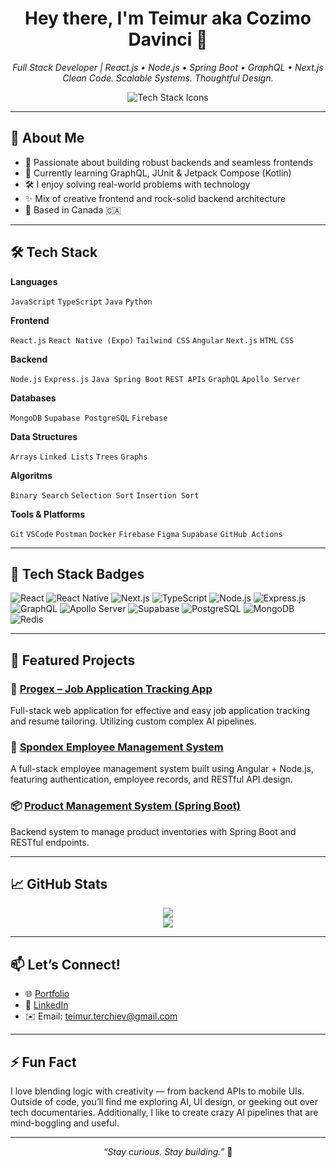 <!-- GitHub Profile README for cozimo-davinci -->

<h1 align="center">Hey there, I'm Teimur aka Cozimo Davinci 👋</h1>
<p align="center">
  <i>Full Stack Developer | React.js • Node.js • Spring Boot • GraphQL • Next.js</i><br>
  <i>Clean Code. Scalable Systems. Thoughtful Design.</i>
</p>

<p align="center">
  <img src="https://skillicons.dev/icons?i=js,ts,react,nodejs,java,graphql,postgres,mongodb,docker,figma" alt="Tech Stack Icons" />
</p>

---

## 🚀 About Me

- 🎯 Passionate about building robust backends and seamless frontends  
- 🧠 Currently learning GraphQL, JUnit & Jetpack Compose (Kotlin)  
- 🛠️ I enjoy solving real-world problems with technology  
- ✨ Mix of creative frontend and rock-solid backend architecture  
- 📍 Based in Canada 🇨🇦

---

## 🛠️ Tech Stack

**Languages** 

`JavaScript` `TypeScript` `Java` `Python` 

**Frontend**  

`React.js` `React Native (Expo)` `Tailwind CSS` `Angular` `Next.js` `HTML` `CSS`

**Backend**  

`Node.js` `Express.js` `Java Spring Boot` `REST APIs` `GraphQL` `Apollo Server`

**Databases**  

`MongoDB` `Supabase PostgreSQL` `Firebase`

**Data Structures**

`Arrays` `Linked Lists` `Trees` `Graphs`

**Algoritms**

`Binary Search` `Selection Sort` `Insertion Sort` 

**Tools & Platforms**  

`Git` `VSCode` `Postman` `Docker` `Firebase` `Figma` `Supabase` `GitHub Actions` 

---

## 🚀 Tech Stack Badges

![React](https://img.shields.io/badge/React.js-61DAFB?logo=react&logoColor=black&style=for-the-badge)
![React Native](https://img.shields.io/badge/React_Native_Expo-000020?logo=expo&logoColor=white&style=for-the-badge)
![Next.js](https://img.shields.io/badge/Next.js-000000?logo=nextdotjs&logoColor=white&style=for-the-badge)
![TypeScript](https://img.shields.io/badge/TypeScript-3178C6?logo=typescript&logoColor=white&style=for-the-badge)
![Node.js](https://img.shields.io/badge/Node.js-339933?logo=nodedotjs&logoColor=white&style=for-the-badge)
![Express.js](https://img.shields.io/badge/Express.js-000000?logo=express&logoColor=white&style=for-the-badge)
![GraphQL](https://img.shields.io/badge/GraphQL-E10098?logo=graphql&logoColor=white&style=for-the-badge)
![Apollo Server](https://img.shields.io/badge/Apollo_Server-311C87?logo=apollographql&logoColor=white&style=for-the-badge)
![Supabase](https://img.shields.io/badge/Supabase-3ECF8E?logo=supabase&logoColor=white&style=for-the-badge)
![PostgreSQL](https://img.shields.io/badge/PostgreSQL-4169E1?logo=postgresql&logoColor=white&style=for-the-badge)
![MongoDB](https://img.shields.io/badge/MongoDB-47A248?logo=mongodb&logoColor=white&style=for-the-badge)
![Redis](https://img.shields.io/badge/Redis-DC382D?logo=redis&logoColor=white&style=for-the-badge)

---

## 🧩 Featured Projects

### 📱 [Progex – Job Application Tracking App](https://github.com/cozimo-davinci/Progex)
Full-stack web application for effective and easy job application tracking and resume tailoring. Utilizing custom complex AI pipelines.

### 🧾 [Spondex Employee Management System](https://github.com/cozimo-davinci/101412670_assignment2_COMP3133)  
A full-stack employee management system built using Angular + Node.js, featuring authentication, employee records, and RESTful API design.

### 📦 [Product Management System (Spring Boot)](https://github.com/cozimo-davinci/Product-Management-System)  
Backend system to manage product inventories with Spring Boot and RESTful endpoints.

---

## 📈 GitHub Stats

<p align="center">
  <picture style={{margin-bottom: 1em;}}>
    <source 
      srcset="https://github-readme-stats.vercel.app/api?username=cozimo-davinci&show_icons=true&theme=light" 
      media="(prefers-color-scheme: light)" />
    <source 
      srcset="https://github-readme-stats.vercel.app/api?username=cozimo-davinci&show_icons=true&theme=tokyonight" 
      media="(prefers-color-scheme: dark)" />
    <img src="https://github-readme-stats.vercel.app/api?username=cozimo-davinci&show_icons=true" />
  </picture>
  <br />
  <img src="https://github-readme-stats.vercel.app/api/top-langs/?username=cozimo-davinci&layout=compact&theme=tokyonight" />
</p>

---

## 📫 Let’s Connect!

- 🌐 [Portfolio](https://teimur-dev.onrender.com/)
- 💼 [LinkedIn](https://www.linkedin.com/in/teimur-terchyyev-83195b206/)
- ✉️ Email: teimur.terchiev@gmail.com

---

## ⚡ Fun Fact

I love blending logic with creativity — from backend APIs to mobile UIs. Outside of code, you’ll find me exploring AI, UI design, or geeking out over tech documentaries. Additionally, I like to create crazy AI pipelines that are mind-boggling and useful.

---

<p align="center">
  <i>“Stay curious. Stay building.”</i> 🔧
</p>
